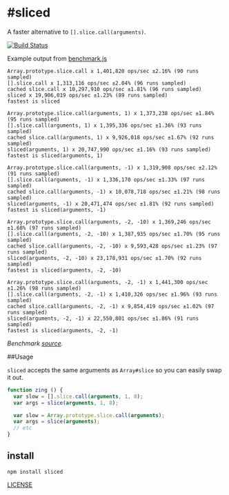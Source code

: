 #sliced
===

A faster alternative to `[].slice.call(arguments)`.

[![Build Status](https://secure.travis-ci.org/aheckmann/sliced.png)](http://travis-ci.org/aheckmann/sliced)

Example output from [benchmark.js](https://github.com/bestiejs/benchmark.js)

    Array.prototype.slice.call x 1,401,820 ops/sec ±2.16% (90 runs sampled)
    [].slice.call x 1,313,116 ops/sec ±2.04% (96 runs sampled)
    cached slice.call x 10,297,910 ops/sec ±1.81% (96 runs sampled)
    sliced x 19,906,019 ops/sec ±1.23% (89 runs sampled)
    fastest is sliced

    Array.prototype.slice.call(arguments, 1) x 1,373,238 ops/sec ±1.84% (95 runs sampled)
    [].slice.call(arguments, 1) x 1,395,336 ops/sec ±1.36% (93 runs sampled)
    cached slice.call(arguments, 1) x 9,926,018 ops/sec ±1.67% (92 runs sampled)
    sliced(arguments, 1) x 20,747,990 ops/sec ±1.16% (93 runs sampled)
    fastest is sliced(arguments, 1)

    Array.prototype.slice.call(arguments, -1) x 1,319,908 ops/sec ±2.12% (91 runs sampled)
    [].slice.call(arguments, -1) x 1,336,170 ops/sec ±1.33% (97 runs sampled)
    cached slice.call(arguments, -1) x 10,078,718 ops/sec ±1.21% (98 runs sampled)
    sliced(arguments, -1) x 20,471,474 ops/sec ±1.81% (92 runs sampled)
    fastest is sliced(arguments, -1)

    Array.prototype.slice.call(arguments, -2, -10) x 1,369,246 ops/sec ±1.68% (97 runs sampled)
    [].slice.call(arguments, -2, -10) x 1,387,935 ops/sec ±1.70% (95 runs sampled)
    cached slice.call(arguments, -2, -10) x 9,593,428 ops/sec ±1.23% (97 runs sampled)
    sliced(arguments, -2, -10) x 23,178,931 ops/sec ±1.70% (92 runs sampled)
    fastest is sliced(arguments, -2, -10)

    Array.prototype.slice.call(arguments, -2, -1) x 1,441,300 ops/sec ±1.26% (98 runs sampled)
    [].slice.call(arguments, -2, -1) x 1,410,326 ops/sec ±1.96% (93 runs sampled)
    cached slice.call(arguments, -2, -1) x 9,854,419 ops/sec ±1.02% (97 runs sampled)
    sliced(arguments, -2, -1) x 22,550,801 ops/sec ±1.86% (91 runs sampled)
    fastest is sliced(arguments, -2, -1)

_Benchmark  [source](https://github.com/aheckmann/sliced/blob/master/bench.js)._

##Usage

`sliced` accepts the same arguments as `Array#slice` so you can easily swap it out.

```js
function zing () {
  var slow = [].slice.call(arguments, 1, 8);
  var args = slice(arguments, 1, 8);

  var slow = Array.prototype.slice.call(arguments);
  var args = slice(arguments);
  // etc
}
```

## install

    npm install sliced


[LICENSE](https://github.com/aheckmann/sliced/blob/master/LICENSE)
